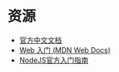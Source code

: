 # 资源

* [官方中文文档](https://www.electronjs.org/zh/docs/latest/)
* [Web 入门 (MDN Web Docs)](https://developer.mozilla.org/en-US/docs/Learn/)
* [NodeJS官方入门指南](https://nodejs.dev/en/learn/)
